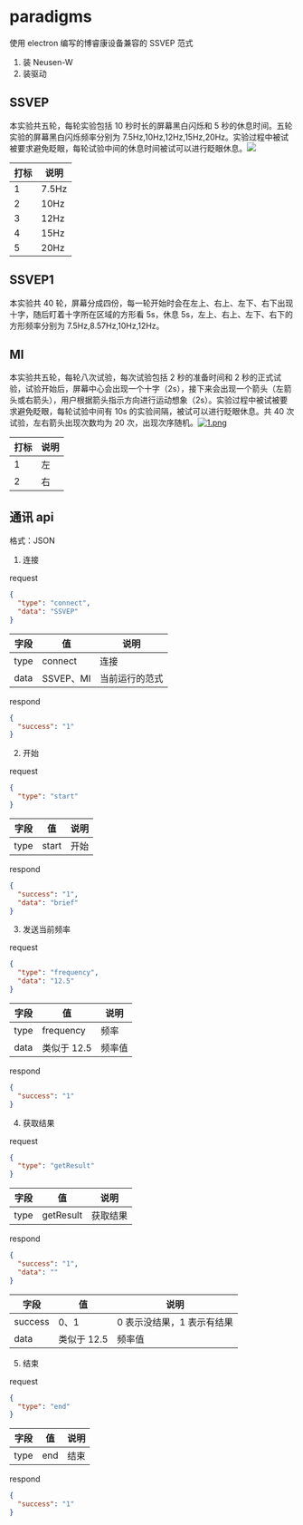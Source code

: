 # paradigms

使用 electron 编写的博睿康设备兼容的 SSVEP 范式

1. 装 Neusen-W
2. 装驱动

## SSVEP

本实验共五轮，每轮实验包括 10 秒时长的屏幕黑白闪烁和 5 秒的休息时间。五轮实验的屏幕黑白闪烁频率分别为 7.5Hz,10Hz,12Hz,15Hz,20Hz。实验过程中被试被要求避免眨眼，每轮试验中间的休息时间被试可以进行眨眼休息。![](https://bit-images.bj.bcebos.com/bit-new/file/20210407/rss7.png)

| 打标 | 说明  |
| ---- | ----- |
| 1    | 7.5Hz |
| 2    | 10Hz  |
| 3    | 12Hz  |
| 4    | 15Hz  |
| 5    | 20Hz  |

## SSVEP1

本实验共 40 轮，屏幕分成四份，每一轮开始时会在左上、右上、左下、右下出现十字，随后盯着十字所在区域的方形看 5s，休息 5s，左上、右上、左下、右下的方形频率分别为 7.5Hz,8.57Hz,10Hz,12Hz。

## MI

本实验共五轮，每轮八次试验，每次试验包括 2 秒的准备时间和 2 秒的正式试验，试验开始后，屏幕中心会出现一个十字（2s），接下来会出现一个箭头（左箭头或右箭头），用户根据箭头指示方向进行运动想象（2s）。实验过程中被试被要求避免眨眼，每轮试验中间有 10s 的实验间隔，被试可以进行眨眼休息。共 40 次试验，左右箭头出现次数均为 20 次，出现次序随机。[![1.png](https://bit-images.bj.bcebos.com/bit-new/file/20210407/ny21.png)](https://bit-images.bj.bcebos.com/bit-new/file/20210407/ny21.png)

| 打标 | 说明 |
| ---- | ---- |
| 1    | 左   |
| 2    | 右   |

## 通讯 api

格式：JSON

1. 连接

request

```json
{
  "type": "connect",
  "data": "SSVEP"
}
```

| 字段 | 值        | 说明           |
| ---- | --------- | -------------- |
| type | connect   | 连接           |
| data | SSVEP、MI | 当前运行的范式 |

respond

```json
{
  "success": "1"
}
```

2. 开始

request

```json
{
  "type": "start"
}
```

| 字段 | 值    | 说明 |
| ---- | ----- | ---- |
| type | start | 开始 |

respond

```json
{
  "success": "1",
  "data": "brief"
}
```

3. 发送当前频率

request

```json
{
  "type": "frequency",
  "data": "12.5"
}
```

| 字段 | 值          | 说明   |
| ---- | ----------- | ------ |
| type | frequency   | 频率   |
| data | 类似于 12.5 | 频率值 |

respond

```json
{
  "success": "1"
}
```

4. 获取结果

request

```json
{
  "type": "getResult"
}
```

| 字段 | 值        | 说明     |
| ---- | --------- | -------- |
| type | getResult | 获取结果 |

respond

```json
{
  "success": "1",
  "data": ""
}
```

| 字段    | 值          | 说明                       |
| ------- | ----------- | -------------------------- |
| success | 0、1        | 0 表示没结果，1 表示有结果 |
| data    | 类似于 12.5 | 频率值                     |

5. 结束

request

```json
{
  "type": "end"
}
```

| 字段 | 值  | 说明 |
| ---- | --- | ---- |
| type | end | 结束 |

respond

```json
{
  "success": "1"
}
```
